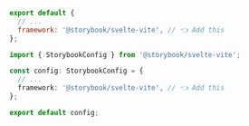 <!-- TODO: Vet this example for CSF Next compatibility -->

```js filename=".storybook/main.js" renderer="svelte" language="js"
export default {
  // ...
  framework: '@storybook/svelte-vite', // 👈 Add this
};
```

```ts filename=".storybook/main.ts" renderer="svelte" language="ts"
import { StorybookConfig } from '@storybook/svelte-vite';

const config: StorybookConfig = {
  // ...
  framework: '@storybook/svelte-vite', // 👈 Add this
};

export default config;
```
